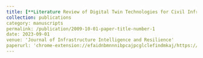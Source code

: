 ```yaml
---
title: [**Literature Review of Digital Twin Technologies for Civil Infrastructure**](https://doi.org/10.1016/j.iintel.2023.100050)
collection: publications
category: manuscripts
permalink: /publication/2009-10-01-paper-title-number-1
date: 2023-09-01
venue: 'Journal of Infrastructure Intelligence and Resilience'
paperurl: 'chrome-extension://efaidnbmnnnibpcajpcglclefindmkaj/https://pdf.sciencedirectassets.com/781313/1-s2.0-S2772991523X00048/1-s2.0-S2772991523000257/main.pdf?X-Amz-Security-Token=IQoJb3JpZ2luX2VjEFcaCXVzLWVhc3QtMSJHMEUCIFCtzBsEQbPzKEfHxu2WG%2FguI5rVwT9F1MQDg4ApuBz6AiEAgVRQ1eUFVlafQH%2BN11dqSm8VINtKzDpqKW%2F2GXKLmooquwUI4P%2F%2F%2F%2F%2F%2F%2F%2F%2F%2FARAFGgwwNTkwMDM1NDY4NjUiDG8kA%2F3yNd0rm2kH%2FCqPBXVT3%2BALx0xwwjLbuxGoY5yfE3Nc0IQIxh7jCSAXiuaqy00vb%2BeSoaB0yn2mkX5%2FiA9I8dx3XVm8VhStxRySOgWwGjVdzTdQKU0h%2Bwq09jxH%2Ft4BF2Vnr2lfkd7ZUegClLXkmzSh%2BzKM7SspHr32MK%2BrIGS0SlEBzqEwJG46XknUfye3kPBDBCRht610qbTpq29QIHX51yGUTMFNbUVxThoMKgoVcKvtld%2FdTdkYWolFnIWEtUTkAvb4%2FowcTeguksuVYDftYgV2b954EXaI0elgEaFmn4FvPCseOzurt93JpjMhdINNP0dcKg5DA49DiudXE%2FuHwHzItZLy10hbCoFT54rSZzz0CFIueXDzyKdXGkS5gifQhKG2m0iUlJ8OTS%2BbBM1ZP7IFpCqexwy7r23pgi7Qwqci%2FsadzUsO3eE6KRIUbjGwpLf8EqXQAwYKh3MW1uRMPRU2SWJzjClwrcWL1mF9YH6tWYReR8ggNAbMoQ5iiSWjFkkO%2Byv%2FvcXFOIEJKZ1mNpTbyzquljqvqVQRYpwX4FS8IKuyj%2FFLpvdwd94oXmMP74e3Jzu2kFAnTDDYm1Sp4x%2B9jxfm8rsS4FPIDf2J6E8IzL0r4FGL3YxA7JKFJHFXbhTC5wzuEbgH3WT9BHF1w8IYT1rHqlR%2FKH4e4yoB1Kjez7n4Tf4Q2UY7IqerqcBLZufxP6yqlXwa0CP%2BbeCb79O%2B2tNJgoprAWYfbZkeh0u5JSD4WE0PfHxB9gnWMeJ2TLPB8%2FkDeiJXUKpe3aUpatpdYO2tPGF8oChl8q4ayD3F57mUy2FCMKEYc0DO2XwqnQ0xm1HgkyBwKdSGY1vsVM6jgAqcS7qDKu7geUqXD%2FffT3GQKWM84VMw6cCgwAY6sQEVQSZij1Hmn8v4v0kiW2YKCZ47siO9sIK6Jkd50HV%2FbWLaZAI1H1%2FK000gXYo5mDAc%2FU7fetQfQV%2BODLL%2Fnn1LVi6AZGsy5V6wOQvKnuREEBJqgMHS2acYz5kF8p3zDndEyXJQmDn%2Bl94oKQQO79PVhtL1pK3ZSLFlN9kDP%2FXgL6sG7FDw%2FEwrwVv9tAWH3Nb7IkHH4%2BPsjKCxgysRzo3UjV7vj5lxiRX0%2BkkEzwinP70%3D&X-Amz-Algorithm=AWS4-HMAC-SHA256&X-Amz-Date=20250423T000646Z&X-Amz-SignedHeaders=host&X-Amz-Expires=300&X-Amz-Credential=ASIAQ3PHCVTY6KA4KVU5%2F20250423%2Fus-east-1%2Fs3%2Faws4_request&X-Amz-Signature=b13edb832279785e1bfa297d66b89cc88e05057b102f80d22e393c8d0adcf4f0&hash=97480f5cb67e9d5bc3ceb81ebbd2d5c175a7140e52a51a95d97882f78736f0dc&host=68042c943591013ac2b2430a89b270f6af2c76d8dfd086a07176afe7c76c2c61&pii=S2772991523000257&tid=spdf-5b335f0d-a4e7-44d5-bc05-41311a5cf30a&sid=04c6496c328e114bce1927928d0f45bb8f3dgxrqa&type=client&tsoh=d3d3LnNjaWVuY2VkaXJlY3QuY29t&rh=d3d3LnNjaWVuY2VkaXJlY3QuY29t&ua=09015957555a5606065e52&rr=93491de95b223db1&cc=sg&kca=eyJrZXkiOiJjSmVEck4vU0IvaGtJVyt2d0RTeVNGei9zdHg0TUoxVUNQMXdCK0pvNnVDNUlxNC9mUmZOUVI0eGlCUVNoc0ZPeVExOUlVTzBmTGJla3pUQVF4aVFqL3RkblJhZ3dRUW9GSysydXM5bmZyaGdSejR6NWdGODdyaGJsWm9QeVhHRXNCaUdPRlNZdjR6T296M3NKYU14dnFjSmxxNkFYRFd3cnc0ZXp0dk9DMTZrZ2VRPSIsIml2IjoiYThlOWFiZThlNThjZmYyYWY1ODk1M2NkMzJkNDUwMzgifQ==_1745366813843'
---
```


